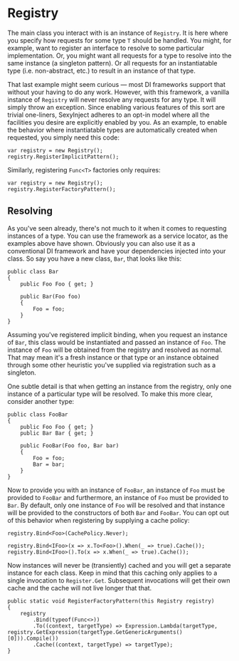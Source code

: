 # Registry

The main class you interact with is an instance of `Registry`.   It is here where you specify how requests for some type `T` should be handled.  You might, for example, want to register an interface to resolve to some particular implementation. Or, you might want all requests for a type to resolve into the same instance (a singleton pattern).  Or all requests for an instantiatable type (i.e. non-abstract, etc.) to result in an instance of that type.  

That last example might seem curious — most DI frameworks support that without your having to do any work.  However, with this framework, a vanilla instance of `Registry` will never resolve any requests for any type.  It will simply throw an exception.  Since enabling various features of this sort are trivial one-liners, SexyInject adheres to an opt-in model where all the facilities you desire are explicitly enabled by you.  As an example, to enable the behavior where instantiatable types are automatically created when requested, you simply need this code:

```
var registry = new Registry();
registry.RegisterImplicitPattern();
```

Similarly, registering `Func<T>` factories only requires:

```
var registry = new Registry();
registry.RegisterFactoryPattern();
```














## Resolving

As you've seen already, there's not much to it when it comes to requesting instances of a type.  You can use the framework as a service locator, as the examples above have shown.  Obviously you can also use it as a conventional DI framework and have your dependencies injected into your class.  So say you have a new class, `Bar`, that looks like this:

```
public class Bar
{
    public Foo Foo { get; }

    public Bar(Foo foo)
    {
        Foo = foo;
    }
}
```

Assuming you've registered implicit binding, when you request an instance of `Bar`, this class would be instantiated and passed an instance of `Foo`.  The instance of `Foo` will be obtained from the registry and resolved as normal.  That may mean it's a fresh instance or that type or an instance obtained through some other heuristic you've supplied via registration such as a singleton.

One subtle detail is that when getting an instance from the registry, only one instance of a particular type will be resolved. To make this more clear, consider another type:

```
public class FooBar
{
    public Foo Foo { get; }
    public Bar Bar { get; }

    public FooBar(Foo foo, Bar bar)
    {
        Foo = foo;
        Bar = bar;
    }
}
```

Now to provide you with an instance of `FooBar`, an instance of `Foo` must be provided to `FooBar` and furthermore, an instance of `Foo` must be provided to `Bar`.  By default, only one instance of `Foo` will be resolved and that instance will be provided to the constructors of both `Bar` and `FooBar`.  You can opt out of this behavior when registering by supplying a cache policy:

```
registry.Bind<Foo>(CachePolicy.Never);
```

```
registry.Bind<IFoo>(x => x.To<Foo>().When(_ => true).Cache());
registry.Bind<IFoo>().To(x => x.When(_ => true).Cache());
```

Now instances will never be (transiently) cached and you will get a separate instance for each class.  Keep in mind that this caching only applies to a single invocation to `Register.Get`.  Subsequent invocations will get their own cache and the cache will not live longer that that.


```
public static void RegisterFactoryPattern(this Registry registry)
{
    registry
        .Bind(typeof(Func<>))
        .To((context, targetType) => Expression.Lambda(targetType, registry.GetExpression(targetType.GetGenericArguments()[0])).Compile())
        .Cache((context, targetType) => targetType);
}
```

